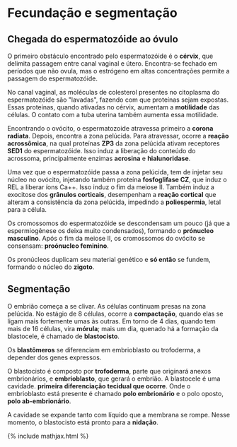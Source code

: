 # Fecundação e segmentação

## Chegada do espermatozóide ao óvulo

O primeiro obstáculo encontrado pelo espermatozóide é o **cérvix**, que delimita passagem entre canal vaginal e útero. Encontra-se fechado em períodos que não ovula, mas o estrógeno em altas concentrações permite a passagem do espermatozóide.

No canal vaginal, as moléculas de colesterol presentes no citoplasma do espermatozóide são "lavadas", fazendo com que proteínas sejam expostas. Essas proteínas, quando ativadas no cérvix, aumentam a **motilidade** das células. O contato com a tuba uterina também aumenta essa motilidade.

Encontrando o ovócito, o espermatozoide atravessa primeiro a	 **corona radiata**. Depois, encontra a zona pelúcida. Para atravessar, ocorre a **reação acrossômica**, na qual proteínas **ZP3** da zona pelúcida ativam receptores **SED1** do espermatozóide. Isso induz a liberação do conteúdo do acrossoma, principalmente enzimas **acrosina** e **hialunoridase**.

Uma vez que o espermatozóide passa a zona pelúcida, tem de injetar seu núcleo no ovócito, injetando também proteína **fosfoglifase CZ**, que induz o REL a liberar íons Ca++. Isso induz o fim da meiose II. Também induz a exocitose dos **grânulos corticais**, desempenham a **reação cortical** que alteram a consistência da zona pelúcida, impedindo a **poliespermia**, letal para a célula.

Os cromossomos do espermatozóide se descondensam um pouco (já que a espermiogênese os deixa muito condensados), formando o **prónucleo masculino**. Após o fim da meiose II, os cromossomos do ovócito se consensam: **proónucleo feminino**.

Os pronúcleos duplicam seu material genético e **só então** se fundem, formando o núcleo do **zigoto**.

## Segmentação

O embrião começa a se clivar. As células continuam presas na zona pelúcida. No estágio de 8 células, ocorre a **compactação**, quando elas se ligam mais fortemente umas às outras. Em torno de 4 dias, quando tem mais de 16 células, vira **mórula**; mais um  dia, quenado há a formação da blastocele, é chamado de **blastocisto**.

Os **blastômeros** se diferenciam em embrioblasto ou trofoderma, a depender dos genes expressos.

O blastocisto é composto por **trofoderma**, parte que originará anexos embrionários, e **embrioblasto**, que gerará o embrião. A blastocele é uma cavidade. **primeira diferenciação tecidual que ocorre**. Onde o embrioblasto está presente é chamado **polo embrionário** e o polo oposto, **polo ab-embrionário**.

A cavidade se expande tanto com líquido que a membrana se rompe. Nesse momento, o blastocisto está pronto para a **nidação**.

{% include mathjax.html %}